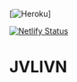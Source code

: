 [![Heroku](http://heroku-badge.herokuapp.com/?app=heroku-badge&root=projects.html)]


[![Netlify Status](https://api.netlify.com/api/v1/badges/d72fbf9d-fa8d-4b57-9a8b-35fa29cd1d25/deploy-status)](https://app.netlify.com/sites/objective-northcutt-59140f/deploys)

# JVLIVN

